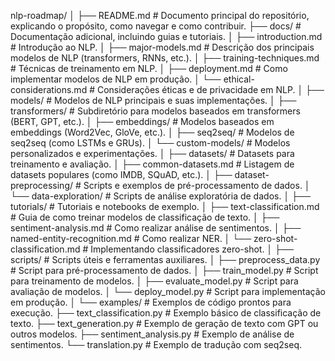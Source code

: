 nlp-roadmap/
│
├── README.md                    # Documento principal do repositório, explicando o propósito, como navegar e como contribuir.
├── docs/                         # Documentação adicional, incluindo guias e tutoriais.
│   ├── introduction.md           # Introdução ao NLP.
│   ├── major-models.md           # Descrição dos principais modelos de NLP (transformers, RNNs, etc.).
│   ├── training-techniques.md    # Técnicas de treinamento em NLP.
│   ├── deployment.md             # Como implementar modelos de NLP em produção.
│   └── ethical-considerations.md # Considerações éticas e de privacidade em NLP.
│
├── models/                       # Modelos de NLP principais e suas implementações.
│   ├── transformers/             # Subdiretório para modelos baseados em transformers (BERT, GPT, etc.).
│   ├── embeddings/               # Modelos baseados em embeddings (Word2Vec, GloVe, etc.).
│   ├── seq2seq/                  # Modelos de seq2seq (como LSTMs e GRUs).
│   └── custom-models/            # Modelos personalizados e experimentações.
│
├── datasets/                     # Datasets para treinamento e avaliação.
│   ├── common-datasets.md        # Listagem de datasets populares (como IMDB, SQuAD, etc.).
│   ├── dataset-preprocessing/    # Scripts e exemplos de pré-processamento de dados.
│   └── data-exploration/        # Scripts de análise exploratória de dados.
│
├── tutorials/                    # Tutoriais e notebooks de exemplo.
│   ├── text-classification.md    # Guia de como treinar modelos de classificação de texto.
│   ├── sentiment-analysis.md     # Como realizar análise de sentimentos.
│   ├── named-entity-recognition.md # Como realizar NER.
│   └── zero-shot-classification.md # Implementando classificadores zero-shot.
│
├── scripts/                      # Scripts úteis e ferramentas auxiliares.
│   ├── preprocess_data.py        # Script para pré-processamento de dados.
│   ├── train_model.py            # Script para treinamento de modelos.
│   ├── evaluate_model.py         # Script para avaliação de modelos.
│   └── deploy_model.py           # Script para implementação em produção.
│
└── examples/                     # Exemplos de código prontos para execução.
    ├── text_classification.py    # Exemplo básico de classificação de texto.
    ├── text_generation.py        # Exemplo de geração de texto com GPT ou outros modelos.
    ├── sentiment_analysis.py     # Exemplo de análise de sentimentos.
    └── translation.py            # Exemplo de tradução com seq2seq.
